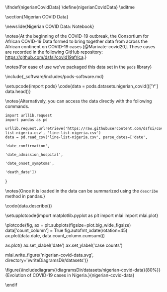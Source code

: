 \ifndef{nigerianCovidData}
\define{nigerianCovidData}
\editme

\section{Nigerian COVID Data}

\newslide{Nigerian COVID Data: Notebook}

\notes{At the beginning of the COVID-19 outbreak, the Consortium for African COVID-19 Data formed to bring together data from across the African continent on COVID-19 cases [@Marivate-covid20]. These cases are recorded in the following GitHub repository: <https://github.com/dsfsi/covid19africa>.}

\notes{For ease of use we've packaged this data set in the `pods` library}

\include{_software/includes/pods-software.md}

\setupcode{import pods}
\code{data = pods.datasets.nigerian_covid()['Y']
data.head()}

\notes{Alternatively, you can access the data directly with the following commands.

```{.python}
import urllib.request
import pandas as pd

urllib.request.urlretrieve('https://raw.githubusercontent.com/dsfsi/covid19africa/master/data/line_lists/line-list-nigeria.csv', 'line-list-nigeria.csv')
data = pd.read_csv('line-list-nigeria.csv', parse_dates=['date', 
                                                         'date_confirmation', 
														 'date_admission_hospital', 
														 'date_onset_symptoms',
														 'death_date'])
```
}


\notes{Once it is loaded in the data can be summarized using the `describe` method in pandas.}

\code{data.describe()}


\setupplotcode{import matplotlib.pyplot as plt
import mlai
import mlai.plot}

\plotcode{fig, ax = plt.subplots(figsize=plot.big_wide_figsize)
data['count_column'] = True
fig.autofmt_xdate(rotation=45)
ax.plot(data.date, data.count_column.cumsum())

ax.plot()
ax.set_xlabel('date')
ax.set_ylabel('case counts')

mlai.write_figure('nigerian-covid-data.svg', directory='\writeDiagramsDir/datasets')}

\figure{\includediagram{\diagramsDir/datasets/nigerian-covid-data}{80%}}{Evolution of COVID-19 cases in Nigeria.}{nigerian-covid-data}

\endif
